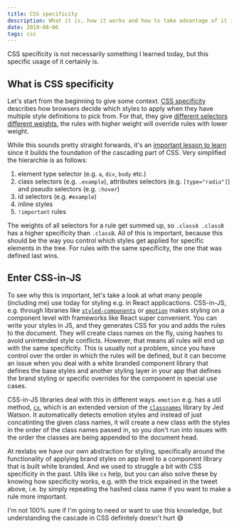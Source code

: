 ```yaml
---
title: CSS specificity
description: What it is, how it works and how to take advantage of it in the age of CSS-in-JS
date: 2019-08-06
tags: css
---
```


CSS specificity is not necessarily something I learned today, but this specific usage of it certainly is.

<!-- https://twitter.com/JoshWComeau/status/1158429802526924801 -->

## What is CSS specificity

Let's start from the beginning to give some context. [CSS specificity](https://developer.mozilla.org/en-US/docs/Web/CSS/Specificity) describes how browsers decide which styles to apply when they have multiple style definitions to pick from. For that, they give [different selectors different weights](https://specifishity.com/), the rules with higher weight will override rules with lower weight.

While this sounds pretty straight forwards, it's an [important lesson to learn](https://www.smashingmagazine.com/2007/07/css-specificity-things-you-should-know/) since it builds the foundation of the cascading part of CSS. Very simplified the hierarchie is as follows:

1. element type selector (e.g. `a`, `div`, `body` etc.)
1. class selectors (e.g. `.example`), attributes selectors (e.g. `[type="radio"]`) and pseudo selectors (e.g. `:hover`)
1. id selectors (e.g. `#example`)
1. inline styles
1. `!important` rules

The weights of all selectors for a rule get summed up, so `.classA .classB` has a higher specificity than `.classB`. All of this is important, because this should be the way you control which styles get applied for specific elements in the tree. For rules with the same specificity, the one that was defined last wins.

## Enter CSS-in-JS

To see why this is important, let's take a look at what many people (including me) use today for styling e.g. in React applicactions. CSS-in-JS, e.g. through libraries like [`styled-components`](https://github.com/styled-components/styled-components) or [`emotion`](https://github.com/emotion-js/emotion) makes styling on a component level with frameworks like React super convenient. You can write your styles in JS, and they generates CSS for you and adds the rules to the document. They will create class names on the fly, using hashes to avoid unintended style conflicts. However, that means all rules will end up with the same specificity. This is usually not a problem, since you have control over the order in which the rules will be defined, but it can become an issue when you deal with a white branded component library that defines the base styles and another styling layer in your app that defines the brand styling or specific overrides for the component in special use cases.

CSS-in-JS libraries deal with this in different ways. `emotion` e.g. has a util method, [`cx`](https://emotion.sh/docs/emotion#cx), which is an extended version of the [`classnames`](https://github.com/JedWatson/classnames) library by Jed Watson. It automatically detects emotion styles and instead of just concatinting the given class names, it will create a new class with the styles in the order of the class names passed in, so you don't run into issues with the order the classes are being appended to the document head.

At rexlabs we have our own abstraction for styling, specifically around the functionality of applying brand styles on app level to a component library that is built white branded. And we used to struggle a bit with CSS specificity in the past. Utils like `cx` help, but you can also solve these by knowing how specificity works, e.g. with the trick expained in the tweet above, i.e. by simply repeating the hashed class name if you want to make a rule more important.

I'm not 100% sure if I'm going to need or want to use this knowledge, but understanding the cascade in CSS definitely doesn't hurt 😅

